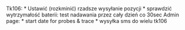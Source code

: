 Tk106:
	* Ustawić (rozkminić) rzadsze wysyłanie pozycji 
	* sprawdzić wytrzymałość baterii: test nadawania przez cały dzień co 30sec
Admin page:
	* start date for probes & trace
	* wysyłka sms do wielu tk106
